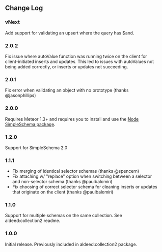 ## Change Log

### vNext

Add support for validating an upsert where the query has $and.

### 2.0.2

Fix issue where autoValue function was running twice on the client for client-initiated inserts and updates. This led to issues with autoValues not being added correctly, or inserts or updates not succeeding.

### 2.0.1

Fix error when validating an object with no prototype (thanks @jasonphillips)

### 2.0.0

Requires Meteor 1.3+ and requires you to install and use the [Node SimpleSchema package](https://github.com/aldeed/node-simple-schema).

### 1.2.0

Support for SimpleSchema 2.0

### 1.1.1

- Fix merging of identical selector schemas (thanks @spencern)
- Fix attaching w/ "replace" option when switching between a selector and non-selector schema (thanks @paulbalomiri)
- Fix choosing of correct selector schema for cleaning inserts or updates that originate on the client (thanks @paulbalomiri)

### 1.1.0

Support for multiple schemas on the same collection. See aldeed:collection2 readme.

### 1.0.0

Initial release. Previously included in aldeed:collection2 package.